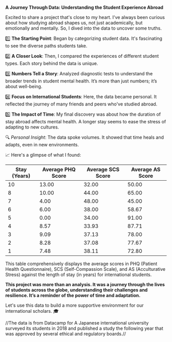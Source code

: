 

**A Journey Through Data: Understanding the Student Experience Abroad**

Excited to share a project that's close to my heart. I've always been curious about how studying abroad shapes us, not just academically, but emotionally and mentally. So, I dived into the data to uncover some truths. 

1️⃣ **The Starting Point**: Began by categorizing student data. It's fascinating to see the diverse paths students take.

2️⃣ **A Closer Look**: Then, I compared the experiences of different student types. Each story behind the data is unique.

3️⃣ **Numbers Tell a Story**: Analyzed diagnostic tests to understand the broader trends in student mental health. It’s more than just numbers; it’s about well-being.

4️⃣ **Focus on International Students**: Here, the data became personal. It reflected the journey of many friends and peers who've studied abroad.

5️⃣ **The Impact of Time**: My final discovery was about how the duration of stay abroad affects mental health. A longer stay seems to ease the stress of adapting to new cultures.


🔍 *Personal Insight*: The data spoke volumes. It showed that time heals and adapts, even in new environments. 

📈 Here's a glimpse of what I found:

| Stay (Years) | Average PHQ Score | Average SCS Score | Average AS Score |
|--------------|-------------------|-------------------|------------------|
| 10           | 13.00             | 32.00             | 50.00            |
| 8            | 10.00             | 44.00             | 65.00            |
| 7            | 4.00              | 48.00             | 45.00            |
| 6            | 6.00              | 38.00             | 58.67            |
| 5            | 0.00              | 34.00             | 91.00            |
| 4            | 8.57              | 33.93             | 87.71            |
| 3            | 9.09              | 37.13             | 78.00            |
| 2            | 8.28              | 37.08             | 77.67            |
| 1            | 7.48              | 38.11             | 72.80            |

This table comprehensively displays the average scores in PHQ (Patient Health Questionnaire), SCS (Self-Compassion Scale), and AS (Acculturative Stress) against the length of stay (in years) for international students.

**This project was more than an analysis. It was a journey through the lives of students across the globe, understanding their challenges and resilience. It’s a reminder of the power of time and adaptation.**

Let's use this data to build a more supportive environment for our international scholars. 🎓

//The data is from Datacamp for A Japanese international university surveyed its students in 2018 and published a study the following year that was approved by several ethical and regulatory boards.//

